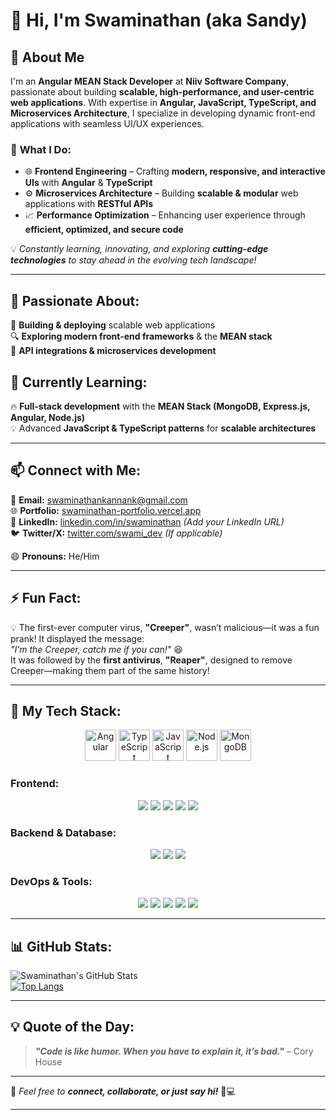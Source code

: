 # **👋 Hi, I'm Swaminathan (aka Sandy)**  

## 🚀 **About Me**  

I'm an **Angular MEAN Stack Developer** at **Niiv Software Company**, passionate about building **scalable, high-performance, and user-centric web applications**. With expertise in **Angular, JavaScript, TypeScript, and Microservices Architecture**, I specialize in developing dynamic front-end applications with seamless UI/UX experiences.  

### 🔹 **What I Do:**

- 🌐 **Frontend Engineering** – Crafting **modern, responsive, and interactive UIs** with **Angular** & **TypeScript**  
- ⚙️ **Microservices Architecture** – Building **scalable & modular** web applications with **RESTful APIs**  
- 📈 **Performance Optimization** – Enhancing user experience through **efficient, optimized, and secure code**  

💡 _Constantly learning, innovating, and exploring **cutting-edge technologies** to stay ahead in the evolving tech landscape!_  

---

## 👀 **Passionate About:**

🚀 **Building & deploying** scalable web applications  
🔍 **Exploring modern front-end frameworks** & the **MEAN stack**  
🛁 **API integrations & microservices development**  

## 🌱 **Currently Learning:**

🔥 **Full-stack development** with the **MEAN Stack (MongoDB, Express.js, Angular, Node.js)**  
💡 Advanced **JavaScript & TypeScript patterns** for **scalable architectures**  

---

## 📫 **Connect with Me:**

📧 **Email:** [swaminathankannank@gmail.com](mailto:swaminathankannank@gmail.com)  
🌐 **Portfolio:** [swaminathan-portfolio.vercel.app](https://swaminathan-portfolio.vercel.app/)  
💼 **LinkedIn:** [linkedin.com/in/swaminathan](#) _(Add your LinkedIn URL)_  
🐦 **Twitter/X:** [twitter.com/swami_dev](#) _(If applicable)_  

😄 **Pronouns:** He/Him  

---

## ⚡ **Fun Fact:**

💡 The first-ever computer virus, **"Creeper"**, wasn’t malicious—it was a fun prank! It displayed the message:  
_"I’m the Creeper, catch me if you can!"_ 😆  
It was followed by the **first antivirus**, **"Reaper"**, designed to remove Creeper—making them part of the same history!  

---

## 🚀 **My Tech Stack:**

<p align="center">
  <img src="https://www.vectorlogo.zone/logos/angular/angular-ar21.svg" height="50" alt="Angular">
  <img src="https://www.vectorlogo.zone/logos/typescriptlang/typescriptlang-ar21.svg" height="50" alt="TypeScript">
  <img src="https://www.vectorlogo.zone/logos/javascript/javascript-ar21.svg" height="50" alt="JavaScript">
  <img src="https://www.vectorlogo.zone/logos/nodejs/nodejs-ar21.svg" height="50" alt="Node.js">
  <img src="https://www.vectorlogo.zone/logos/mongodb/mongodb-ar21.svg" height="50" alt="MongoDB">
</p>

### **Frontend:**
<p align="center">
  <img src="https://img.shields.io/badge/JavaScript-F7DF1E?style=flat&logo=javascript&logoColor=black">
  <img src="https://img.shields.io/badge/TypeScript-007ACC?style=flat&logo=typescript&logoColor=white">
  <img src="https://img.shields.io/badge/Angular-DD0031?style=flat&logo=angular&logoColor=white">
  <img src="https://img.shields.io/badge/Bootstrap-7952B3?style=flat&logo=bootstrap&logoColor=white">
  <img src="https://img.shields.io/badge/CSS3-1572B6?style=flat&logo=css3&logoColor=white">
</p>

### **Backend & Database:**
<p align="center">
  <img src="https://img.shields.io/badge/Node.js-339933?style=flat&logo=node.js&logoColor=white">
  <img src="https://img.shields.io/badge/Express.js-000000?style=flat&logo=express&logoColor=white">
  <img src="https://img.shields.io/badge/MongoDB-47A248?style=flat&logo=mongodb&logoColor=white">
</p>

### **DevOps & Tools:**
<p align="center">
  <img src="https://img.shields.io/badge/Git-F05032?style=flat&logo=git&logoColor=white">
  <img src="https://img.shields.io/badge/GitLab-FC6D26?style=flat&logo=gitlab&logoColor=white">
  <img src="https://img.shields.io/badge/GitHub-181717?style=flat&logo=github&logoColor=white">
  <img src="https://img.shields.io/badge/Postman-FF6C37?style=flat&logo=postman&logoColor=white">
  <img src="https://img.shields.io/badge/Vercel-000000?style=flat&logo=vercel&logoColor=white">
</p>

---

## 📊 **GitHub Stats:**  

![Swaminathan's GitHub Stats](https://github-readme-stats.vercel.app/api?username=swaminathankannan&show_icons=true&theme=radical)  
[![Top Langs](https://github-readme-stats.vercel.app/api/top-langs/?username=swaminathankannan&layout=compact&theme=radical)](https://github.com/anuraghazra/github-readme-stats)  

---

## 💡 **Quote of the Day:**  
> **_"Code is like humor. When you have to explain it, it’s bad."_** – Cory House  

---

🌟 _Feel free to **connect, collaborate, or just say hi!**_ 🚀💻  

---
